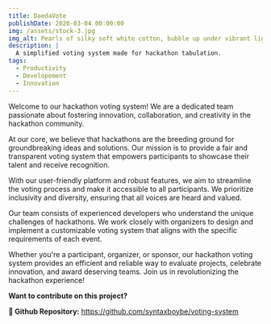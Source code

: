 ```yaml
---
title: DaedaVote
publishDate: 2020-03-04 00:00:00
img: /assets/stock-3.jpg
img_alt: Pearls of silky soft white cotton, bubble up under vibrant lighting
description: |
  A simplified voting system made for hackathon tabulation.
tags:
  - Productivity
  - Developement
  - Innovation
---
```


Welcome to our hackathon voting system! We are a dedicated team passionate about fostering innovation, collaboration, and creativity in the hackathon community.


At our core, we believe that hackathons are the breeding ground for groundbreaking ideas and solutions. Our mission is to provide a fair and transparent voting system that empowers participants to showcase their talent and receive recognition.

With our user-friendly platform and robust features, we aim to streamline the voting process and make it accessible to all participants. We prioritize inclusivity and diversity, ensuring that all voices are heard and valued.

Our team consists of experienced developers who understand the unique challenges of hackathons. We work closely with organizers to design and implement a customizable voting system that aligns with the specific requirements of each event.

Whether you're a participant, organizer, or sponsor, our hackathon voting system provides an efficient and reliable way to evaluate projects, celebrate innovation, and award deserving teams. Join us in revolutionizing the hackathon experience!

**Want to contribute on this project?**

**🤝 Github Repository:**
<https://github.com/syntaxboybe/voting-system>